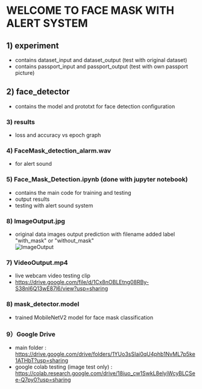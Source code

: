 # WELCOME TO FACE MASK WITH ALERT SYSTEM

## 1) experiment
- contains dataset_input and dataset_output (test with original dataset)
- contains passport_input and passport_output (test with own passport picture)

## 2) face_detector
- contains the model and prototxt for face detection configuration

### 3) results
- loss and accuracy vs epoch graph

### 4) FaceMask_detection_alarm.wav
- for alert sound

### 5) Face_Mask_Detection.ipynb (done with jupyter notebook)
- contains the main code for training and testing 
- output results
- testing with alert sound system

### 8) ImageOutput.jpg
- original data images output prediction with filename added label "with_mask" or "without_mask"<br/>
![ImageOutput](https://github.com/TANKIANAUN/FaceMask_Detection_AlertSystem/blob/main/ImageOutput.jpg)

### 7) VideoOutput.mp4
- live webcam video testing clip
- https://drive.google.com/file/d/1Cx8nOBLEtng08RBy-S38nl6Q13wE87l6/view?usp=sharing

### 8) mask_detector.model
- trained MobileNetV2 model for face mask classification

### 9）Google Drive
- main folder : https://drive.google.com/drive/folders/1YUo3sSIai0qU4phb1NvML7p5ke1ATHbT?usp=sharing
- google colab testing (image test only) : https://colab.research.google.com/drive/18iuo_cw1SwkL8elyiWcyBLCSee-Q7py0?usp=sharing


